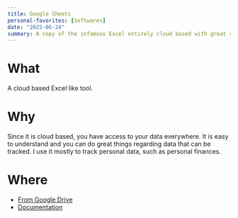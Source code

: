 ```yaml
---
title: Google Sheets
personal-favorites: [Softwares]
date: "2025-06-24"
summary: A copy of the infamous Excel entirely cloud based with great reliability and availibility on all systems through a web browser or app.
---
```

# What
A cloud based Excel like tool.

# Why

Since it is cloud based, you have access to your data everywhere. It is easy to understand and you can do great things regarding data that can be tracked.
I use it mostly to track personal data, such as personal finances.

# Where

* [From Google Drive](https://drive.google.com/drive/home)
* [Documentation](https://support.google.com/docs/topic/9054603?hl=en&ref_topic=1382883&sjid=224292494834524899-NA)
